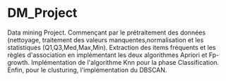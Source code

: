 # DM_Project
Data mining Project.
Commençant par le prétraitement des données (nettoyage, traitement des valeurs manquentes,normalisation et les statistiques (Q1,Q3,Med,Max,Min).
Extraction des items fréquents et les règles d'association en implémentant les deux algorithmes Apriori et Fp-growth.
Implémentation de l'algorithme Knn pour la phase Classification.
Enfin, pour le clusturing, l'implémentation du DBSCAN.
